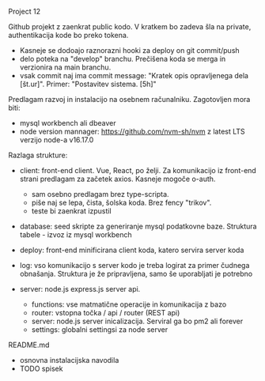 Project 12

Github projekt z zaenkrat public kodo. V kratkem bo zadeva šla na private, authentikacija kode bo preko tokena.
- Kasneje se dodoajo raznorazni hooki za deploy on git commit/push
- delo poteka na "develop" branchu. Prečišena koda se merga in verzionira na main branchu.
- vsak commit naj ima commit message: "Kratek opis opravljenega dela [št.ur]". Primer: "Postavitev sistema. [5h]"

Predlagam razvoj in instalacijo na osebnem računalniku. Zagotovljen mora biti: 
- mysql workbench ali dbeaver
- node version mannager: https://github.com/nvm-sh/nvm z latest LTS verzijo node-a v16.17.0

Razlaga strukture: 
- client: front-end client. Vue, React, po želji. Za komunikacijo iz front-end strani predlagam za začetek axios. Kasneje mogoče o-auth.
  - sam osebno predlagam brez type-scripta. 
  - piše naj se lepa, čista, šolska koda. Brez fency "trikov". 
  - teste bi zaenkrat izpustil

- database: seed skripte za generiranje mysql podatkovne baze. Struktura tabele - izvoz iz mysql workbench

- deploy: front-end minificirana client koda, katero servira server koda

- log: vso komunikacijo s server kodo je treba logirat za primer čudnega obnašanja. Struktura je že pripravljena, samo še uporabljati je potrebno

- server: node.js express.js server api. 
  - functions: vse matmatične operacije in komunikacija z bazo
  - router: vstopna točka / api / router (REST api)
  - server: node.js server inicalizacija. Serviral ga bo pm2 ali forever
  - settings: globalni settingsi za node server


README.md

- osnovna instalacijska navodila
- TODO spisek

